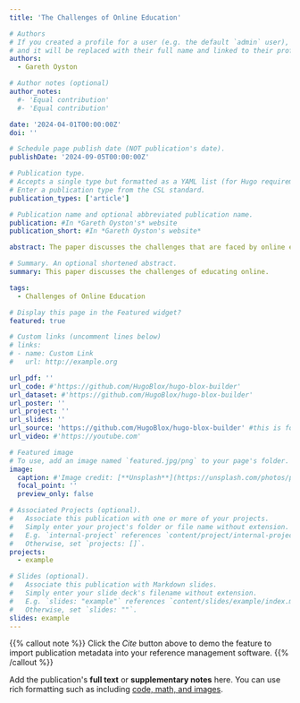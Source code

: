 ```yaml
---
title: 'The Challenges of Online Education'

# Authors
# If you created a profile for a user (e.g. the default `admin` user), write the username (folder name) here
# and it will be replaced with their full name and linked to their profile.
authors:
  - Gareth Oyston

# Author notes (optional)
author_notes:
  #- 'Equal contribution'
  #- 'Equal contribution'

date: '2024-04-01T00:00:00Z'
doi: ''

# Schedule page publish date (NOT publication's date).
publishDate: '2024-09-05T00:00:00Z'

# Publication type.
# Accepts a single type but formatted as a YAML list (for Hugo requirements).
# Enter a publication type from the CSL standard.
publication_types: ['article']

# Publication name and optional abbreviated publication name.
publication: #In *Gareth Oyston's* website
publication_short: #In *Gareth Oyston's website*

abstract: The paper discusses the challenges that are faced by online education, as well as some of the ways that they can be overcome.

# Summary. An optional shortened abstract.
summary: This paper discusses the challenges of educating online.

tags:
  - Challenges of Online Education

# Display this page in the Featured widget?
featured: true

# Custom links (uncomment lines below)
# links:
# - name: Custom Link
#   url: http://example.org

url_pdf: ''
url_code: #'https://github.com/HugoBlox/hugo-blox-builder'
url_dataset: #'https://github.com/HugoBlox/hugo-blox-builder'
url_poster: ''
url_project: ''
url_slides: ''
url_source: 'https://github.com/HugoBlox/hugo-blox-builder' #this is for the source document
url_video: #'https://youtube.com'

# Featured image
# To use, add an image named `featured.jpg/png` to your page's folder.
image:
  caption: #'Image credit: [**Unsplash**](https://unsplash.com/photos/pLCdAaMFLTE)'
  focal_point: ''
  preview_only: false

# Associated Projects (optional).
#   Associate this publication with one or more of your projects.
#   Simply enter your project's folder or file name without extension.
#   E.g. `internal-project` references `content/project/internal-project/index.md`.
#   Otherwise, set `projects: []`.
projects:
  - example

# Slides (optional).
#   Associate this publication with Markdown slides.
#   Simply enter your slide deck's filename without extension.
#   E.g. `slides: "example"` references `content/slides/example/index.md`.
#   Otherwise, set `slides: ""`.
slides: example
---
```


{{% callout note %}}
Click the _Cite_ button above to demo the feature to import publication metadata into your reference management software.
{{% /callout %}}

Add the publication's **full text** or **supplementary notes** here. You can use rich formatting such as including [code, math, and images](https://).
